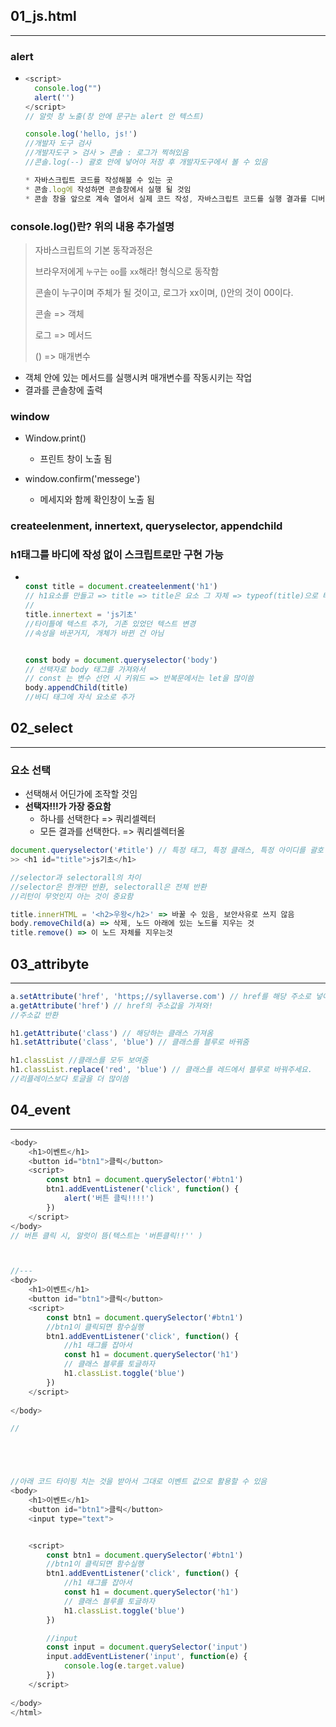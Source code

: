 ## 01_js.html

---

### alert

* ```javascript
  <script>
    console.log("")
    alert('')
  </script>
  // 알럿 창 노출(창 안에 문구는 alert 안 텍스트)
  
  console.log('hello, js!')
  //개발자 도구 검사 
  //개발자도구 > 검사 > 콘솔 : 로그가 찍혀있음
  //콘솔.log(--) 괄호 안에 넣어야 저장 후 개발자도구에서 볼 수 있음
  
  * 자바스크립트 코드를 작성해볼 수 있는 곳
  * 콘솔.log에 작성하면 콘솔창에서 실행 될 것임
  * 콘솔 창을 앞으로 계속 열어서 실제 코드 작성, 자바스크립트 코드를 실행 결과를 디버깅하기 위해 출력 된 결과를 보는 곳
  ```

###  console.log()란? 위의 내용 추가설명

> 자바스크립트의 기본 동작과정은 
>
> 브라우저에게 `누구`는 `oo`를 `xx`해라! 형식으로 동작함
>
> 콘솔이 누구이며 주체가 될 것이고, 로그가 xx이며, ()안의 것이 00이다.
>
> 콘솔 => 객체
>
> 로그 => 메서드
>
> () => 매개변수

* 객체 안에 있는 메서드를 실행시켜 매개변수를 작동시키는 작업
* 결과를 콘솔창에 출력

### window

* Window.print() 

  * 프린트 창이 노출 됨

* window.confirm('messege')

  * 메세지와 함께 확인창이 노출 됨

  

### createelenment, innertext, queryselector, appendchild

### h1태그를 바디에 작성 없이 스크립트로만 구현 가능

* ```javascript
  
  const title = document.createelenment('h1')
  // h1요소를 만들고 => title => title은 요소 그 자체 => typeof(title)으로 타입 찍어보면 object로 나옴
  // 
  title.innertext = 'js기초'
  //타이틀에 텍스트 추가, 기존 있었던 텍스트 변경
  //속성을 바꾼거지, 개체가 바뀐 건 아님
  
  
  const body = document.queryselector('body')
  // 선택자로 body 태그를 가져와서
  // const 는 변수 선언 시 키워드 => 반복문에서는 let을 많이씀
  body.appendChild(title)
  //바디 태그에 자식 요소로 추가
  ```



## 02_select

---

### 요소 선택

* 선택해서 어딘가에 조작할 것임
* **선택자!!!가 가장 중요함**
  * 하나를 선택한다 => 쿼리셀렉터
  * 모든 결과를 선택한다. => 쿼리셀렉터올

```javascript
document.queryselector('#title') // 특정 태그, 특정 클래스, 특정 아이디를 괄호 안에 넣으면 해당하는 코드가 나옴
>> <h1 id="title">js기초</h1>

//selector과 selectorall의 차이
//selector은 한개만 반환, selectorall은 전체 반환
//리턴이 무엇인지 아는 것이 중요함

title.innerHTML = '<h2>우왕</h2>' => 바꿀 수 있음, 보안사유로 쓰지 않음
body.removeChild(a) => 삭제, 노드 아래에 있는 노드를 지우는 것
title.remove() => 이 노드 자체를 지우는것


```





## 03_attribyte

---

```javascript
a.setAttribute('href', 'https;//syllaverse.com') // href를 해당 주소로 넣어줌
a.getAttribute('href') // href의 주소값을 가져와!
//주소값 반환

h1.getAttribute('class') // 해당하는 클래스 가져옴
h1.setAttribute('class', 'blue') // 클래스를 블루로 바꿔줌

h1.classList //클래스를 모두 보여줌
h1.classList.replace('red', 'blue') // 클래스를 레드에서 블루로 바꿔주세요.
//리플레이스보다 토글을 더 많이씀

```



## 04_event

---



```javascript
<body>
    <h1>이벤트</h1>
    <button id="btn1">클릭</button>
    <script>
        const btn1 = document.querySelector('#btn1')
        btn1.addEventListener('click', function() {
            alert('버튼 클릭!!!!')
        })
    </script> 
</body>
// 버튼 클릭 시, 알럿이 뜸(텍스트는 '버튼클릭!!'' )



//---
<body>
    <h1>이벤트</h1>
    <button id="btn1">클릭</button>
    <script>
        const btn1 = document.querySelector('#btn1')
        //btn1이 클릭되면 함수실행
        btn1.addEventListener('click', function() {
            //h1 태그를 잡아서
            const h1 = document.querySelector('h1')
            // 클래스 블루를 토글하자
            h1.classList.toggle('blue')
        })
    </script>
    
</body>

//





//아래 코드 타이핑 치는 것을 받아서 그대로 이벤트 값으로 활용할 수 있음
<body>
    <h1>이벤트</h1>
    <button id="btn1">클릭</button>
    <input type="text">


    <script>
        const btn1 = document.querySelector('#btn1')
        //btn1이 클릭되면 함수실행
        btn1.addEventListener('click', function() {
            //h1 태그를 잡아서
            const h1 = document.querySelector('h1')
            // 클래스 블루를 토글하자
            h1.classList.toggle('blue')
        })

        //input
        const input = document.querySelector('input')
        input.addEventListener('input', function(e) {
            console.log(e.target.value)
        })
    </script>
    
</body>
</html>
```

